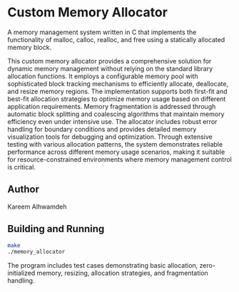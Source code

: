 # Custom Memory Allocator

A memory management system written in C that implements the functionality of malloc, calloc, realloc, and free using a statically allocated memory block.

This custom memory allocator provides a comprehensive solution for dynamic memory management without relying on the standard library allocation functions. It employs a configurable memory pool with sophisticated block tracking mechanisms to efficiently allocate, deallocate, and resize memory regions. The implementation supports both first-fit and best-fit allocation strategies to optimize memory usage based on different application requirements. Memory fragmentation is addressed through automatic block splitting and coalescing algorithms that maintain memory efficiency even under intensive use. The allocator includes robust error handling for boundary conditions and provides detailed memory visualization tools for debugging and optimization. Through extensive testing with various allocation patterns, the system demonstrates reliable performance across different memory usage scenarios, making it suitable for resource-constrained environments where memory management control is critical.

## Author

Kareem Alhwamdeh

## Building and Running

```bash
make
./memory_allocator
```

The program includes test cases demonstrating basic allocation, zero-initialized memory, resizing, allocation strategies, and fragmentation handling.
